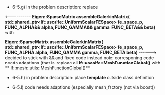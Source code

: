 - 6-5.g) in the problem description: replace 


<----------
**Eigen::SparseMatrix<double> assembleGalerkinMatrix(
	std::shared_ptr<lf::uscalfe::UniformScalarFESpace<double>> fe_space_p, 
	FUNC_ALPHA&& alpha, FUNC_GAMMA&& gamma, FUNC_BETA&& beta)** with 

**Eigen::SparseMatrix<double> assembleGalerkinMatrix(
    std::shared_ptr<lf::uscalfe::UniformScalarFESpace<double>> fe_space_p,
    FUNC_ALPHA alpha, FUNC_GAMMA gamma, FUNC_BETA beta)**
------> decided to stick with && and fixed code instead
		note: corresponing code needs adaptions (that is, replace all **lf::uscalfe::MeshFunctionGlobal()** with ** lf::mesh::utils::MeshFunctionGlobal()**

- 6-5.h) in problem description: place **template <typename FUNCTION>** outside class definition

- 6-5.l) code needs adaptions (especially mesh_factory (not via boost))

